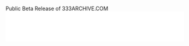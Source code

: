 Public Beta Release of 333ARCHIVE.COM
![](https://github.com/yk3thn/333ARCHIVE/blob/main/assets/333_wordmark_white.png?raw=true)

